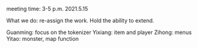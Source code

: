 meeting time: 3-5 p.m. 2021.5.15

What we do: re-assign the work. Hold the ability to extend.

Guanming: focus on the tokenizer
Yixiang: item and player
Zihong: menus
Yitao: monster, map function